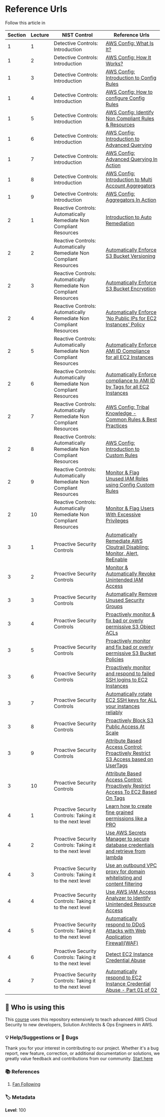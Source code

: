 # Reference Urls

Follow this article in **[][101]**

| Section | Lecture | NIST Control                                                       | Reference Urls                                                                                                                                                                                     |
| ------- | ------- | ------------------------------------------------------------------ | -------------------------------------------------------------------------------------------------------------------------------------------------------------------------------------------------- |
| 1       | 1       | Detective Controls: Introduction                                   | [AWS Config: What Is It?]()                                                                                                                                                                        |
| 1       | 2       | Detective Controls: Introduction                                   | [AWS Config: How It Works?]()                                                                                                                                                                      |
| 1       | 3       | Detective Controls: Introduction                                   | [AWS Config: Introduction to Config Rules]()                                                                                                                                                       |
| 1       | 4       | Detective Controls: Introduction                                   | [AWS Config: How to configure Config Rules]()                                                                                                                                                      |
| 1       | 5       | Detective Controls: Introduction                                   | [AWS Config: Identify Non Compliant Rules & Resources]()                                                                                                                                           |
| 1       | 6       | Detective Controls: Introduction                                   | [AWS Config: Introduction to Advanced Querying]()                                                                                                                                                  |
| 1       | 7       | Detective Controls: Introduction                                   | [AWS Config: Advanced Querying In Action]()                                                                                                                                                        |
| 1       | 8       | Detective Controls: Introduction                                   | [AWS Config: Introduction to Multi Account Aggregators]()                                                                                                                                          |
| 1       | 9       | Detective Controls: Introduction                                   | [AWS Config: Aggregators In Action]()                                                                                                                                                              |
| 2       | 1       | Reactive Controls: Automatically Remediate Non Compliant Resources | [Introduction to Auto Remediation]()                                                                                                                                                               |
| 2       | 2       | Reactive Controls: Automatically Remediate Non Compliant Resources | [Automatically Enforce S3 Bucket Versioning](https://github.com/miztiik/dev-sec-ops/blob/master/aws-config-auto-remediation/templates/S3_BUCKET_VERSIONING_ENABLED.template)                       |
| 2       | 3       | Reactive Controls: Automatically Remediate Non Compliant Resources | [Automatically Enforce S3 Bucket Encryption](https://github.com/miztiik/dev-sec-ops/blob/master/aws-config-auto-remediation/templates/S3_BUCKET_SERVER_SIDE_ENCRYPTION_ENABLED.template)           |
| 2       | 4       | Reactive Controls: Automatically Remediate Non Compliant Resources | [Automatically Enforce 'No Public IPs for EC2 Instances' Policy](https://github.com/miztiik/dev-sec-ops/blob/master/aws-config-auto-remediation/templates/EC2_INSTANCE_NO_PUBLIC_IP.template)      |
| 2       | 5       | Reactive Controls: Automatically Remediate Non Compliant Resources | [Automatically Enforce AMI ID Compliance for all EC2 Instances](https://github.com/miztiik/dev-sec-ops/blob/master/aws-config-auto-remediation/templates/APPROVED_AMIS_BY_ID.template)             |
| 2       | 6       | Reactive Controls: Automatically Remediate Non Compliant Resources | [Automatically Enforce compliance to AMI ID by Tags for all EC2 Instances](https://github.com/miztiik/dev-sec-ops/blob/master/aws-config-auto-remediation/templates/APPROVED_AMIS_BY_TAG.template) |
| 2       | 7       | Reactive Controls: Automatically Remediate Non Compliant Resources | [AWS Config: Tribal Knowledge - Common Rules & Best Practices](https://aws.amazon.com/blogs/mt/aws-config-best-practices/)                                                                         |
| 2       | 8       | Reactive Controls: Automatically Remediate Non Compliant Resources | [AWS Config: Introduction to Custom Rules](https://aws.amazon.com/blogs/mt/how-to-develop-custom-aws-config-rules-using-the-rule-development-kit/)                                                 |
| 2       | 9       | Reactive Controls: Automatically Remediate Non Compliant Resources | [Monitor & Flag Unused IAM Roles using Config Custom Rules](https://github.com/miztiik/serverless-monitor-for-unused-iam-roles)                                                                    |
| 2       | 10      | Reactive Controls: Automatically Remediate Non Compliant Resources | [Monitor & Flag Users With Excessive Privileges](https://github.com/miztiik/security-automation-monitor-users-with-excessive-privileges)                                                           |
| 3       | 1       | Proactive Security Controls                                        | [Automatically Remediate AWS Cloutrail Disabling: Monitor, Alert, ReEnable](https://github.com/miztiik/dev-sec-ops/tree/master/automate-cloudtrail-monitoring-alerting-enabling)                   |
| 3       | 2       | Proactive Security Controls                                        | [Monitor & Automatically Revoke Unintended IAM Access](https://github.com/miztiik/dev-sec-ops/tree/master/remove-unused-security-groups)                                                           |
| 3       | 3       | Proactive Security Controls                                        | [Automatically Remove Unused Security Groups](https://github.com/miztiik/dev-sec-ops/tree/master/remove-unused-security-groups)                                                                    |
| 3       | 4       | Proactive Security Controls                                        | [Proactively monitor & fix bad or overly permissive S3 Object ACLs](https://github.com/miztiik/security-automation-remediate-weak-s3-policy)                                                       |
| 3       | 5       | Proactive Security Controls                                        | [Proactively monitor and fix bad or overly permissive S3 Bucket Policies](https://github.com/miztiik/security-automation-remediate-unintended-s3-object-acl)                                       |
| 3       | 6       | Proactive Security Controls                                        | [Proactively monitor and respond to failed SSH logins to EC2 Instances](https://github.com/miztiik/security-automation-respond-to-failed-ssh-access)                                               |
| 3       | 7       | Proactive Security Controls                                        | [Automatically rotate EC2 SSH keys for ALL your instances reliably](https://github.com/miztiik/dev-sec-ops/tree/master/rotate-recover-ec2-ssh-keys)                                                |
| 3       | 8       | Proactive Security Controls                                        | [Proactively Block S3 Public Access At Scale](https://aws.amazon.com/blogs/aws/amazon-s3-block-public-access-another-layer-of-protection-for-your-accounts-and-buckets/)                           |
| 3       | 9       | Proactive Security Controls                                        | [Attribute Based Access Control: Proactively Restrict S3 Access based on UserTags](https://github.com/miztiik/dev-sec-ops/tree/master/s3-restrict-object-access-based-on-tags-abac)                |
| 3       | 10      | Proactive Security Controls                                        | [Attribute Based Access Control: Proactively Restrict Access To EC2 Based On Tags](https://github.com/miztiik/attribute-based-access-control-ec2)                                                  |
| 4       | 1       | Proactive Security Controls: Taking it to the next level           | [Learn how to create fine grained permissions like a PRO](http://policysim.aws.amazon.com/home/index.jsp)                                                                                          |
| 4       | 2       | Proactive Security Controls: Taking it to the next level           | [Use AWS Secrets Manager to secure database credentials and retrieve from lambda](https://github.com/miztiik/dev-sec-ops/tree/master/AWS-SecretsManager-Lambda-RDS)                                |
| 4       | 3       | Proactive Security Controls: Taking it to the next level           | [Use an outbound VPC proxy for domain whitelisting and content filtering](https://github.com/miztiik/dev-sec-ops/tree/master/content-filtering-with-proxy)                                         |
| 4       | 4       | Proactive Security Controls: Taking it to the next level           | [Use AWS IAM Access Analyzer to Identify Unintended Resource Access](https://docs.aws.amazon.com/IAM/latest/UserGuide/what-is-access-analyzer.html)                                                |
| 4       | 5       | Proactive Security Controls: Taking it to the next level           | [Automatically respond to DDoS Attacks with Web Application Firewall(WAF)](https://github.com/miztiik/dev-sec-ops/blob/master/waf_rate_limit_tester.sh)                                            |
| 4       | 6       | Proactive Security Controls: Taking it to the next level           | [Detect EC2 Instance Credential Abuse](https://docs.aws.amazon.com/guardduty/latest/ug/guardduty_unauthorized.html#unauthorized11)                                                                 |
| 4       | 7       | Proactive Security Controls: Taking it to the next level           | [Automatically respond to EC2 Instance Credential Abuse - Part 01 of 02](https://github.com/miztiik/security-incident-response-instance-isolation)                                                 |

## 📌 Who is using this

This  [course][101] uses this repository extensively to teach advanced AWS Cloud Security to new developers, Solution Architects & Ops Engineers in AWS.

### 💡 Help/Suggestions or 🐛 Bugs

Thank you for your interest in contributing to our project. Whether it's a bug report, new feature, correction, or additional documentation or solutions, we greatly value feedback and contributions from our community. [Start here][200]


### 📚 References

1. [Fan Following][899]

### 🏷️ Metadata

**Level**: 100

[1]: https://github.com/miztiik/serverless-janitor-for-security-groups

[100]: https://www..com/course/aws-cloud-security/?referralCode=B7F1B6C78B45ADAF77A9

[101]: https://www..com/course/aws-cloud-security-proactive-way/?referralCode=71DC542AD4481309A441

[102]: https://www..com/course/aws-cloud-development-kit-from-beginner-to-professional/?referralCode=E15D7FB64E417C547579

[103]: https://www..com/course/aws-cloudformation-basics?referralCode=93AD3B1530BC871093D6

[200]: https://github.com/miztiik/dev-sec-ops/issues

[899]: https://www..com/user/n-kumar/

[900]: https://ko-fi.com/miztiik
